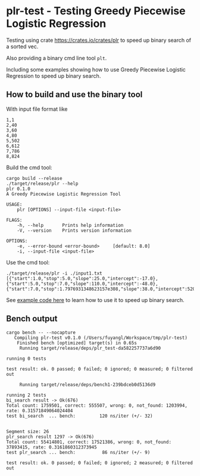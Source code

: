 # plr-test - Testing Greedy Piecewise Logistic Regression

Testing using crate https://crates.io/crates/plr to speed up binary search of a sorted vec.

Also providing a binary cmd line tool `plt`. 

Including some examples showing how to use Greedy Piecewise Logistic Regression to speed up binary search.

## How to build and use the binary tool
With input file format like
```
1,1
2,40
3,60
4,80
5,502
6,612
7,786
8,824
```

Build the cmd tool:
```
cargo build --release
./target/release/plr --help
plr 0.1.0
A Greedy Piecewise Logistic Regression Tool

USAGE:
    plr [OPTIONS] --input-file <input-file>

FLAGS:
    -h, --help       Prints help information
    -V, --version    Prints version information

OPTIONS:
    -e, --error-bound <error-bound>     [default: 8.0]
    -i, --input-file <input-file>
```

Use the cmd tool:
```
./target/release/plr -i ./input1.txt
[{"start":1.0,"stop":5.0,"slope":25.0,"intercept":-17.0},{"start":5.0,"stop":7.0,"slope":110.0,"intercept":-48.0},{"start":7.0,"stop":1.7976931348623157e308,"slope":38.0,"intercept":520.0}]
```

See [example code here](https://github.com/liufuyang/plr-test/blob/master/benches/bench1.rs#L58-L122)
to learn how to use it to speed up binary search.

## Bench output
```
cargo bench -- --nocapture
   Compiling plr-test v0.1.0 (/Users/fuyangl/Workspace/tmp/plr-test)
    Finished bench [optimized] target(s) in 0.65s
     Running target/release/deps/plr_test-da582257737a6d90

running 0 tests

test result: ok. 0 passed; 0 failed; 0 ignored; 0 measured; 0 filtered out

     Running target/release/deps/bench1-239bdceb0d5136d9

running 2 tests
bi_search result -> Ok(676)
Total count: 1759501, correct: 555507, wrong: 0, not_found: 1203994, rate: 0.31571849064024404
test bi_search  ... bench:         120 ns/iter (+/- 32)


Segment size: 26
plr_search result 1297 -> Ok(676)
Total count: 55414801, correct: 17521386, wrong: 0, not_found: 37893415, rate: 0.3161860312373945
test plr_search ... bench:          86 ns/iter (+/- 9)

test result: ok. 0 passed; 0 failed; 0 ignored; 2 measured; 0 filtered out
```

